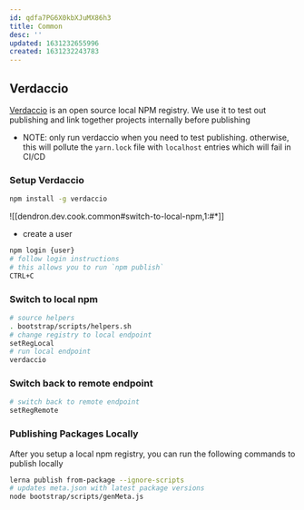 ```yaml
---
id: qdfa7PG6X0kbXJuMX86h3
title: Common
desc: ''
updated: 1631232655996
created: 1631232243783
---
```


## Verdaccio

[Verdaccio](https://verdaccio.org/) is an open source local NPM registry. We use it to test out publishing and link together projects internally before publishing

- NOTE: only run verdaccio when you need to test publishing. otherwise, this will pollute the `yarn.lock` file with `localhost` entries which will fail in CI/CD

### Setup Verdaccio

```sh
npm install -g verdaccio
```

![[dendron.dev.cook.common#switch-to-local-npm,1:#*]]

- create a user
```sh
npm login {user}
# follow login instructions
# this allows you to run `npm publish`
CTRL+C
```

### Switch to local npm

```sh
# source helpers 
. bootstrap/scripts/helpers.sh
# change registry to local endpoint
setRegLocal
# run local endpoint
verdaccio
```


### Switch back to remote endpoint
```sh
# switch back to remote endpoint
setRegRemote
```

### Publishing Packages Locally

After you setup a local npm registry, you can run the following commands to publish locally

```sh
lerna publish from-package --ignore-scripts
# updates meta.json with latest package versions
node bootstrap/scripts/genMeta.js
```
